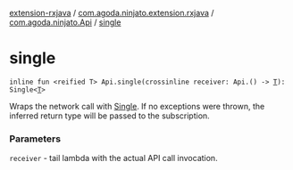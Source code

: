 [extension-rxjava](../../index.md) / [com.agoda.ninjato.extension.rxjava](../index.md) / [com.agoda.ninjato.Api](index.md) / [single](./single.md)

# single

`inline fun <reified T> Api.single(crossinline receiver: Api.() -> `[`T`](single.md#T)`): Single<`[`T`](single.md#T)`>`

Wraps the network call with [Single](#). If no exceptions were thrown, the inferred return type will be
passed to the subscription.

### Parameters

`receiver` - tail lambda with the actual API call invocation.